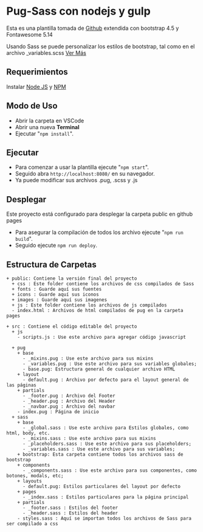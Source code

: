 # Pug-Sass con nodejs y gulp

Esta es una plantilla tomada de [Github](https://github.com/sulistryono/pug-sass-starter) extendida con bootstrap 4.5 y Fontawesome 5.14

Usando Sass se puede personalizar los estilos de bootstrap, tal como en el archivo _variables.scss [Ver Más](https://getbootstrap.com/docs/4.5/getting-started/theming/)

## Requerimientos

Instalar [Node JS](https://nodejs.org) y [NPM](https://www.npmjs.com)

## Modo de Uso

* Abrir la carpeta en VSCode
* Abrir una nueva **Terminal**
* Ejecutar "`npm install`".

## Ejecutar

* Para comenzar a usar la plantilla ejecute "`npm start`".
* Seguido abra `http://localhost:8080/` en su navegador.
* Ya puede modificar sus archivos .pug, .scss y .js

## Desplegar

Este proyecto está configurado para desplegar la carpeta public en github pages

* Para asegurar la compilación de todos los archivo ejecute "`npm run build`".
* Seguido ejecute `npm run deploy`.

## Estructura de Carpetas

```none
+ public: Contiene la versión final del proyecto
  + css : Este folder contiene los archivos de css compilados de Sass
  + fonts : Guarde aquí sus fuentes
  + icons : Guarde aquí sus iconos
  + images : Guarde aquí sus imagenes
  + js : Este folder contiene los archivos de js compilados
  - index.html : Archivos de html compilados de pug en la carpeta pages

+ src : Contiene el código editable del proyecto
  + js
    - scripts.js : Use este archivo para agregar código javascript
  
  + pug
    + base
      - _mixins.pug : Use este archivo para sus mixins
      - _variables.pug : Use este archivo para sus variables globales;
      - base.pug: Estructura general de cualquier archivo HTML
    + layout
      - default.pug : Archivo por defecto para el layout general de las páginas
    + partials
      - _footer.pug : Archivo del Footer
      - _header.pug : Archivo del Header
      - _navbar.pug : Archivo del navbar
    - index.pug : Página de inicio
  + sass
    + base
      - _global.sass : Use este archivo para Estilos globales, como html, body, etc.
      - _mixins.sass : Use este archivo para sus mixins
      - _placeholders.sass : Use este archivo para sus placeholders;
      - _variables.sass : Use este archivo para sus variables;
    + bootstrap: Esta carpeta contiene todos los archivos sass de bootstrap
    + components
      - _components.sass : Use este archivo para sus componentes, como botones, modals, etc;
    + layouts
      - default.pug: Estilos particulares del layout por defecto
    + pages
      - _index.sass : Estilos particulares para la página principal
    + partials
      - _footer.sass : Estilos del footer
      - _header.sass : Estilos del header
    - styles.sass : Aquí se importan todos los archivos de Sass para ser compilado a css
```
